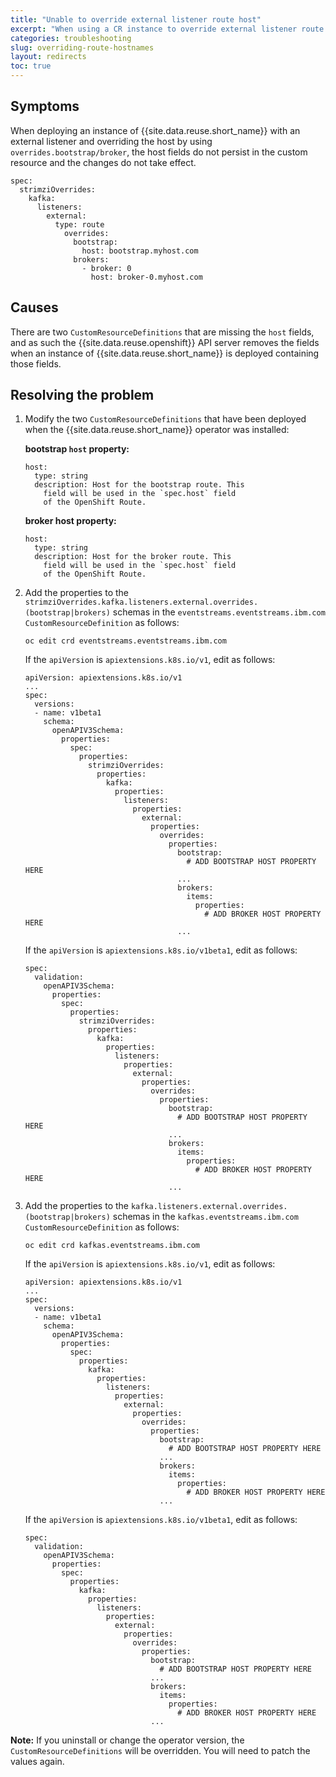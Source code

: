 ```yaml
---
title: "Unable to override external listener route host"
excerpt: "When using a CR instance to override external listener route host the change is not applied"
categories: troubleshooting
slug: overriding-route-hostnames
layout: redirects
toc: true
---
```


## Symptoms
When deploying an instance of {{site.data.reuse.short_name}} with an external listener and overriding the host by using `overrides.bootstrap/broker`, the host fields do not persist in the custom resource and the changes do not take effect.

```
spec:
  strimziOverrides:
    kafka:
      listeners:
        external:
          type: route
            overrides:
              bootstrap:
                host: bootstrap.myhost.com
              brokers:
                - broker: 0
                  host: broker-0.myhost.com
```

## Causes
There are two `CustomResourceDefinitions` that are missing the `host` fields, and as such the {{site.data.reuse.openshift}} API server removes the fields when an instance of {{site.data.reuse.short_name}} is deployed containing those fields.

## Resolving the problem

1. Modify the two `CustomResourceDefinitions` that have been deployed when the {{site.data.reuse.short_name}} operator was installed:

   **bootstrap `host` property:**

   ```
   host:
     type: string
     description: Host for the bootstrap route. This
       field will be used in the `spec.host` field
       of the OpenShift Route.
   ```

   **broker host property:**

   ```
   host:
     type: string
     description: Host for the broker route. This
       field will be used in the `spec.host` field
       of the OpenShift Route.
   ```

2. Add the properties to the `strimziOverrides.kafka.listeners.external.overrides.(bootstrap|brokers)` schemas in the `eventstreams.eventstreams.ibm.com` `CustomResourceDefinition` as follows:

   `oc edit crd eventstreams.eventstreams.ibm.com`

   If the `apiVersion` is `apiextensions.k8s.io/v1`, edit as follows:

   ```
   apiVersion: apiextensions.k8s.io/v1
   ...
   spec:
     versions:
     - name: v1beta1
       schema:
         openAPIV3Schema:
           properties:
             spec:
               properties:
                 strimziOverrides:
                   properties:
                     kafka:
                       properties:
                         listeners:
                           properties:
                             external:
                               properties:
                                 overrides:
                                   properties:
                                     bootstrap:
                                       # ADD BOOTSTRAP HOST PROPERTY HERE
                                     ...
                                     brokers:
                                       items:
                                         properties:
                                           # ADD BROKER HOST PROPERTY HERE
                                     ...
   ```

   If the `apiVersion` is `apiextensions.k8s.io/v1beta1`, edit as follows:

   ```
   spec:
     validation:
       openAPIV3Schema:
         properties:
           spec:
             properties:
               strimziOverrides:
                 properties:
                   kafka:
                     properties:
                       listeners:
                         properties:
                           external:
                             properties:
                               overrides:
                                 properties:
                                   bootstrap:
                                     # ADD BOOTSTRAP HOST PROPERTY HERE
                                   ...
                                   brokers:
                                     items:
                                       properties:
                                         # ADD BROKER HOST PROPERTY HERE
                                   ...
   ```

3. Add the properties to the `kafka.listeners.external.overrides.(bootstrap|brokers)` schemas in the `kafkas.eventstreams.ibm.com` `CustomResourceDefinition` as follows:

   `oc edit crd kafkas.eventstreams.ibm.com`

   If the `apiVersion` is `apiextensions.k8s.io/v1`, edit as follows:

   ```
   apiVersion: apiextensions.k8s.io/v1
   ...
   spec:
     versions:
     - name: v1beta1
       schema:
         openAPIV3Schema:
           properties:
             spec:
               properties:
                 kafka:
                   properties:
                     listeners:
                       properties:
                         external:
                           properties:
                             overrides:
                               properties:
                                 bootstrap:
                                   # ADD BOOTSTRAP HOST PROPERTY HERE
                                 ...
                                 brokers:
                                   items:
                                     properties:
                                       # ADD BROKER HOST PROPERTY HERE
                                 ...
   ```

   If the `apiVersion` is `apiextensions.k8s.io/v1beta1`, edit as follows:

   ```
   spec:
     validation:
       openAPIV3Schema:
         properties:
           spec:
             properties:
               kafka:
                 properties:
                   listeners:
                     properties:
                       external:
                         properties:
                           overrides:
                             properties:
                               bootstrap:
                                 # ADD BOOTSTRAP HOST PROPERTY HERE
                               ...
                               brokers:
                                 items:
                                   properties:
                                     # ADD BROKER HOST PROPERTY HERE
                               ...
   ```

**Note:** If you uninstall or change the operator version, the `CustomResourceDefinitions` will be overridden. You will need to patch the values again.

<!--
When the issue is resolved, update this section to include:
"Resolved in Event Streams x.y.z"
-->
